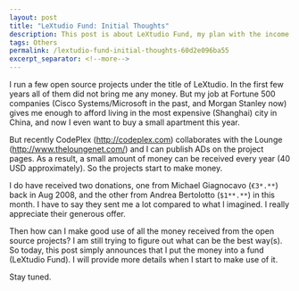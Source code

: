 ```yaml
---
layout: post
title: "LeXtudio Fund: Initial Thoughts"
description: This post is about LeXtudio Fund, my plan with the income of my personal studio.
tags: Others
permalink: /lextudio-fund-initial-thoughts-60d2e096ba55
excerpt_separator: <!--more-->
---
```

I run a few open source projects under the title of LeXtudio. In the first few years all of them did not bring me any money. But my job at Fortune 500 companies (Cisco Systems/Microsoft in the past, and Morgan Stanley now) gives me enough to afford living in the most expensive (Shanghai) city in China, and now I even want to buy a small apartment this year.
<!--more-->

But recently CodePlex (http://codeplex.com) collaborates with the Lounge (http://www.theloungenet.com/) and I can publish ADs on the project pages. As a result, a small amount of money can be received every year (40 USD approximately). So the projects start to make money.

I do have received two donations, one from Michael Giagnocavo (`€3*.**`) back in Aug 2008, and the other from Andrea Bertolotto (`$1**.**`) in this month. I have to say they sent me a lot compared to what I imagined. I really appreciate their generous offer.

Then how can I make good use of all the money received from the open source projects? I am still trying to figure out what can be the best way(s). So today, this post simply announces that I put the money into a fund (LeXtudio Fund). I will provide more details when I start to make use of it.

Stay tuned.
